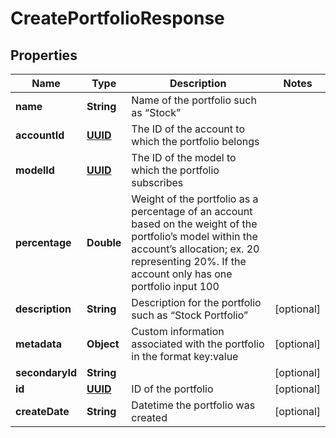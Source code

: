 
# CreatePortfolioResponse

## Properties
Name | Type | Description | Notes
------------ | ------------- | ------------- | -------------
**name** | **String** | Name of the portfolio such as “Stock” | 
**accountId** | [**UUID**](UUID.md) | The ID of the account to which the portfolio belongs | 
**modelId** | [**UUID**](UUID.md) | The ID of the model to which the portfolio subscribes | 
**percentage** | **Double** | Weight of the portfolio as a percentage of an account based on the weight of the portfolio’s model within the account’s allocation; ex. 20 representing 20%. If the account only has one portfolio input 100 | 
**description** | **String** | Description for the portfolio such as “Stock Portfolio” |  [optional]
**metadata** | **Object** | Custom information associated with the portfolio in the format key:value |  [optional]
**secondaryId** | **String** |  |  [optional]
**id** | [**UUID**](UUID.md) | ID of the portfolio |  [optional]
**createDate** | **String** | Datetime the portfolio was created |  [optional]



